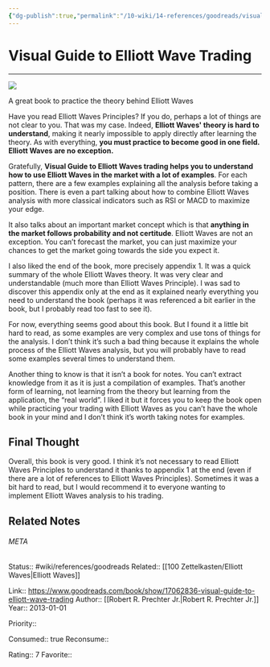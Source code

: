 ```yaml
---
{"dg-publish":true,"permalink":"/10-wiki/14-references/goodreads/visual-guide-to-elliott-wave-trading-1118479505/","title":"Visual Guide to Elliott Wave Trading"}
---
```


# Visual Guide to Elliott Wave Trading
---
![](https://i.gr-assets.com/images/S/compressed.photo.goodreads.com/books/1372048662l/17062836.jpg)

A great book to practice the theory behind Elliott Waves

Have you read Elliott Waves Principles? If you do, perhaps a lot of things are not clear to you. That was my case. Indeed, **Elliott Waves' theory is hard to understand**, making it nearly impossible to apply directly after learning the theory. As with everything, **you must practice to become good in one field. Elliott Waves are no exception.**

Gratefully, **Visual Guide to Elliott Waves trading helps you to understand how to use Elliott Waves in the market with a lot of examples**. For each pattern, there are a few examples explaining all the analysis before taking a position. There is even a part talking about how to combine Elliott Waves analysis with more classical indicators such as RSI or MACD to maximize your edge.

It also talks about an important market concept which is that **anything in the market follows probability and not certitude**. Elliott Waves are not an exception. You can’t forecast the market, you can just maximize your chances to get the market going towards the side you expect it.

I also liked the end of the book, more precisely appendix 1. It was a quick summary of the whole Elliott Waves theory. It was very clear and understandable (much more than Elliott Waves Principle). I was sad to discover this appendix only at the end as it explained nearly everything you need to understand the book (perhaps it was referenced a bit earlier in the book, but I probably read too fast to see it).

For now, everything seems good about this book. But I found it a little bit hard to read, as some examples are very complex and use tons of things for the analysis. I don’t think it’s such a bad thing because it explains the whole process of the Elliott Waves analysis, but you will probably have to read some examples several times to understand them.

Another thing to know is that it isn’t a book for notes. You can’t extract knowledge from it as it is just a compilation of examples. That’s another form of learning, not learning from the theory but learning from the application, the “real world”. I liked it but it forces you to keep the book open while practicing your trading with Elliott Waves as you can’t have the whole book in your mind and I don’t think it’s worth taking notes for examples.

## Final Thought

Overall, this book is very good. I think it’s not necessary to read Elliott Waves Principles to understand it thanks to appendix 1 at the end (even if there are a lot of references to Elliott Waves Principles). Sometimes it was a bit hard to read, but I would recommend it to everyone wanting to implement Elliott Waves analysis to his trading.


## Related Notes




###### META
Status:: #wiki/references/goodreads
Related:: [[100 Zettelkasten/Elliott Waves\|Elliott Waves]]

Link:: https://www.goodreads.com/book/show/17062836-visual-guide-to-elliott-wave-trading
Author:: [[Robert R. Prechter Jr.\|Robert R. Prechter Jr.]]
Year:: 2013-01-01

Priority:: 

Consumed:: true
Reconsume:: 

Rating:: 7
Favorite:: 
